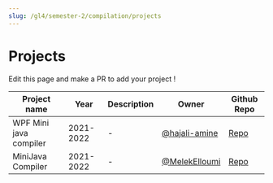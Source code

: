 ```yaml
---
slug: /gl4/semester-2/compilation/projects
---
```


# Projects

Edit this page and make a PR to add your project !

| Project name           | Year      | Description  | Owner | Github Repo
|------------------------|-----------| --- | --- | ---
| WPF Mini java compiler | 2021-2022 | - | [@hajali-amine](https://github.com/hajali-amine) | [Repo](https://github.com/hajali-amine/wpf-compiler-interface)
| MiniJava Compiler      | 2021-2022 | - | [@MelekElloumi](https://github.com/MelekElloumi) | [Repo](https://github.com/MelekElloumi/MiniJava-Compiler)
